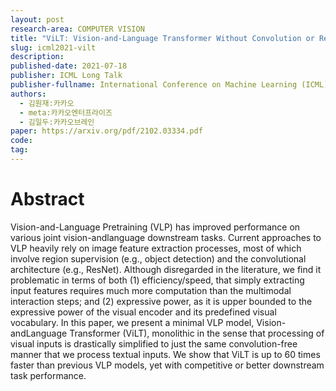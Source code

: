```yaml
---
layout: post
research-area: COMPUTER VISION
title: "ViLT: Vision-and-Language Transformer Without Convolution or Region Supervision"
slug: icml2021-vilt
description:
published-date: 2021-07-18
publisher: ICML Long Talk
publisher-fullname: International Conference on Machine Learning (ICML) Long Talk
authors:
  - 김원재:카카오
  - meta:카카오엔터프라이즈
  - 김일두:카카오브레인
paper: https://arxiv.org/pdf/2102.03334.pdf
code:
tag:
---
```


# Abstract

Vision-and-Language Pretraining (VLP) has improved performance on various joint vision-andlanguage downstream tasks. Current approaches to VLP heavily rely on image feature extraction processes, most of which involve region supervision (e.g., object detection) and the convolutional architecture (e.g., ResNet). Although disregarded in the literature, we find it problematic in terms of both (1) efficiency/speed, that simply extracting input features requires much more computation than the multimodal interaction steps; and (2) expressive power, as it is upper bounded to the expressive power of the visual encoder and its predefined visual vocabulary. In this paper, we present a minimal VLP model, Vision-andLanguage Transformer (ViLT), monolithic in the sense that processing of visual inputs is drastically simplified to just the same convolution-free manner that we process textual inputs. We show that ViLT is up to 60 times faster than previous VLP models, yet with competitive or better downstream task performance.
